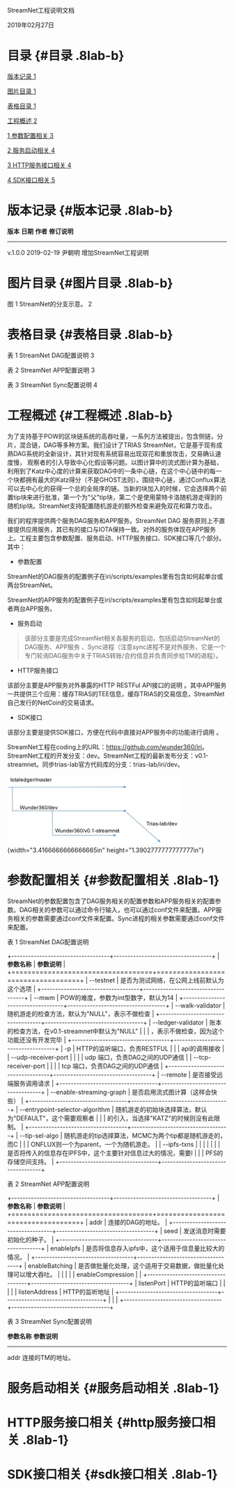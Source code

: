 StreamNet工程说明文档

2019年02月27日

目录 {#目录 .8lab-b}
====

[版本记录 1](#版本记录)

[图片目录 1](#图片目录)

[表格目录 1](#表格目录)

[工程概述 2](#_Toc2174442)

[1 参数配置相关 3](#参数配置相关)

[2 服务启动相关 4](#服务启动相关)

[3 HTTP服务接口相关 4](#http服务接口相关)

[4 SDK接口相关 5](#sdk接口相关)

版本记录 {#版本记录 .8lab-b}
========

  **版本**   **日期**     **作者**   **修订说明**
  ---------- ------------ ---------- -----------------------
  v.1.0.0    2019-02-19   尹朝明     增加StreamNet工程说明

图片目录 {#图片目录 .8lab-b}
========

图 1 StreamNet的分支示意。 2

表格目录 {#表格目录 .8lab-b}
========

表 1 StreamNet DAG配置说明 3

表 2 StreamNet APP配置说明 3

表 3 StreamNet Sync配置说明 4

工程概述 {#工程概述 .8lab-b}
========

为了支持基于POW的区块链系统的高吞吐量，一系列方法被提出，包含侧链，分片，混合链，DAG等多种方案。我们设计了TRIAS
StreamNet，它是基于现有成熟DAG系统的全新设计，其针对现有系统容易出现双花和重放攻击，交易确认速度慢，
观察者的引入导致中心化假设等问题。以图计算中的流式图计算为基础，利用到了Katz中心度的计算来获取DAG中的一条中心链，在这个中心链中的每一个块都拥有最大的Katz得分（不是GHOST法则）。围绕中心链，通过Conflux算法可以去中心化的获得一个总的全局序的链。当新的块加入的时候，它会选择两个前置tip块来进行批准，第一个为"父"tip块，第二个是使用蒙特卡洛随机游走得到的随机tip块。StreamNet支持配置随机游走的额外检查来避免双花和算力攻击。

我们的程序提供两个服务DAG服务和APP服务。StreamNet DAG
服务原则上不直接提供应用服务，其已有的接口与IOTA保持一致。对外的服务体现在APP服务上。工程主要包含参数配置、服务启动、HTTP服务接口、SDK接口等几个部分。其中：

-   参数配置

StreamNet的DAG服务的配置例子在iri/scripts/examples里有包含如何起单台或两台StreamNet。

StreamNet的APP服务的配置例子在iri/scripts/examples里有包含如何起单台或者两台APP服务。

-   服务启动

> 该部分主要是完成StreamNet相关各服务的启动，包括启动StreamNet的DAG服务、APP服务
> 、Sync进程（注意sync进程不是对外服务，它是一个专门轮询DAG服务中关于TRIAS转账/合约信息并负责同步给TM的进程）。

-   HTTP服务接口

该部分主要是APP服务对外暴露的HTTP RESTFul API接口的说明
。其中APP服务一共提供三个应用：缓存TRIAS的TEE信息，缓存TRIAS的交易信息，StreamNet自己发行的NetCoin的交易请求。

-   SDK接口

该部分主要是提供SDK接口，方便在代码中直接对APP服务中的功能进行调用 。

StreamNet工程在coding上的URL：<https://github.com/wunder360/iri>。StreamNet工程的开发分支：dev。StreamNet工程的最新发布分支：v0.1-streamnet。同步trias-lab官方代码库的分支：trias-lab/iri/dev。

![](./figures/StreamNet_Engineering/media/image1.jpg){width="3.4166666666666665in"
height="1.3902777777777777in"}

参数配置相关 {#参数配置相关 .8lab-1}
============

StreamNet的参数配置包含了DAG服务相关的配置参数和APP服务相关的配置参数。DAG相关的参数可以通过命令行输入，也可以通过conf文件来配置。APP服务相关的参数需要通过conf文件来配置。Sync进程的相关参数需要通过conf文件来配置。

表 1 StreamNet DAG配置说明

+-----------------------------------+-----------------------------------+
| **参数名称**                      | **参数说明**                      |
+===================================+===================================+
| \--testnet                        | 是否为测试网络，在公网上线前默认为这个选项 |
+-----------------------------------+-----------------------------------+
| \--mwm                            | POW的难度，参数为int型数字，默认为14 |
+-----------------------------------+-----------------------------------+
| \--walk-validator                 | 随机游走的检查方法，默认为"NULL"，表示不做检查 |
+-----------------------------------+-----------------------------------+
| \--ledger-validator               | 账本的检查方法，在v0.1-streamnet中默认为"NULL" |
|                                   | ，表示不做检查，因为这个功能还没有开发完毕 |
+-----------------------------------+-----------------------------------+
| -p                                | HTTP的监听端口，负责RESTFUL       |
|                                   | api的调用接收                     |
| \--udp-receiver-port              |                                   |
|                                   | udp 端口，负责DAG之间的UDP通信    |
| \--tcp-receiver-port              |                                   |
|                                   | tcp 端口，负责DAG之间的UDP通信    |
+-----------------------------------+-----------------------------------+
| \--remote                         | 是否接受远端服务调用请求          |
+-----------------------------------+-----------------------------------+
| \--enable-streaming-graph         | 是否启用流式图计算（这样会快些）  |
+-----------------------------------+-----------------------------------+
| \--entrypoint-selector-algorithm  | 随机游走的初始块选择算法，默认为"DEFAULT"，这个需要观察者 |
|                                   | 的引入，当选择"KATZ"的时候则没有此限制。 |
+-----------------------------------+-----------------------------------+
| \--tip-sel-algo                   | 随机游走的tip选择算法，MCMC为两个tip都是随机游走的，而C |
|                                   | ONFLUX则一个为parent，一个为随机游走。 |
| \--ipfs-txns                      |                                   |
|                                   |                                   |
|                                   | 是否将传入的信息存在IPFS中，这个主要针对信息过大的情况，需要I |
|                                   | PFS的存储空间支持。               |
+-----------------------------------+-----------------------------------+

表 2 StreamNet APP配置说明

+-----------------------------------+-----------------------------------+
| **参数名称**                      | **参数说明**                      |
+===================================+===================================+
| addr                              | 连接的DAG的地址。                 |
+-----------------------------------+-----------------------------------+
| seed                              | 发送消息时需要初始化的种子。      |
+-----------------------------------+-----------------------------------+
| enableIpfs                        | 是否将信息存入ipfs中，这个适用于信息量比较大的情况。 |
+-----------------------------------+-----------------------------------+
| enableBatching                    | 是否做批量化处理，这个适用于交易数据，做批量化处理可以增大吞吐。 |
|                                   |                                   |
| enableCompression                 |                                   |
+-----------------------------------+-----------------------------------+
| listenPort                        | HTTP的监听端口                    |
|                                   |                                   |
| listenAddress                     | HTTP的监听地址                    |
+-----------------------------------+-----------------------------------+
|                                   |                                   |
+-----------------------------------+-----------------------------------+

表 3 StreamNet Sync配置说明

  **参数名称**   **参数说明**
  -------------- ------------------
  addr           连接的TM的地址。
                 
                 

服务启动相关 {#服务启动相关 .8lab-1}
============

HTTP服务接口相关 {#http服务接口相关 .8lab-1}
================

SDK接口相关 {#sdk接口相关 .8lab-1}
===========
